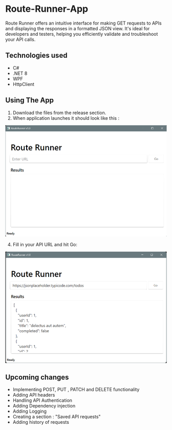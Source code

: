 # Route-Runner-App
Route Runner offers an intuitive interface for making GET requests to APIs and displaying the responses in a formatted JSON view.
It's ideal for developers and testers, helping you efficiently validate and troubleshoot your API calls.

## Technologies used

* C#
* .NET 8
* WPF
* HttpClient

## Using The App
1. Download the files from the release section.
2. When application launches it should look like this :
   
![Postman Clone App ready to run](Images/screenshot1.png "Ready to run")

4. Fill in your API URL and hit Go:

![Postman Clone App result](Images/screenshot2.png "Run Results")

## Upcoming changes
* Implementing POST, PUT , PATCH and DELETE functionality
* Adding API headers
* Handling API Authentication
* Adding Dependency injection
* Adding Logging
* Creating a section : "Saved API requests"
* Adding history of requests
  
